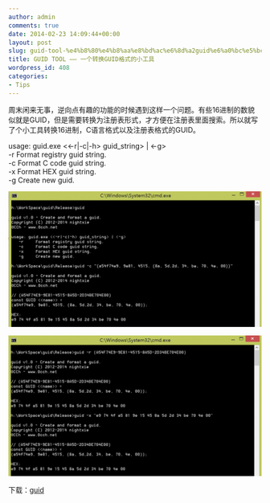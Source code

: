 ```yaml
---
author: admin
comments: true
date: 2014-02-23 14:09:44+00:00
layout: post
slug: guid-tool-%e4%b8%80%e4%b8%aa%e8%bd%ac%e6%8d%a2guid%e6%a0%bc%e5%bc%8f%e7%9a%84%e5%b0%8f%e5%b7%a5%e5%85%b7
title: GUID TOOL —— 一个转换GUID格式的小工具
wordpress_id: 408
categories:
- Tips
---
```


周末闲来无事，逆向点有趣的功能的时候遇到这样一个问题。有些16进制的数貌似就是GUID，但是需要转换为注册表形式，才方便在注册表里面搜索。所以就写了个小工具转换16进制，C语言格式以及注册表格式的GUID。

usage: guid.exe <<-r|-c|-h> guid_string> | <-g>  
-r Format registry guid string.  
-c Format C code guid string.  
-x Format HEX guid string.  
-g Create new guid.  

[![20140223220404](/uploads/2014/02/20140223220404-1024x549.png)](/uploads/2014/02/20140223220404.png)



[![20140223220314](/uploads/2014/02/20140223220314-1024x570.png)](/uploads/2014/02/20140223220314.png)



下载：[guid](/uploads/2014/02/guid.zip)
